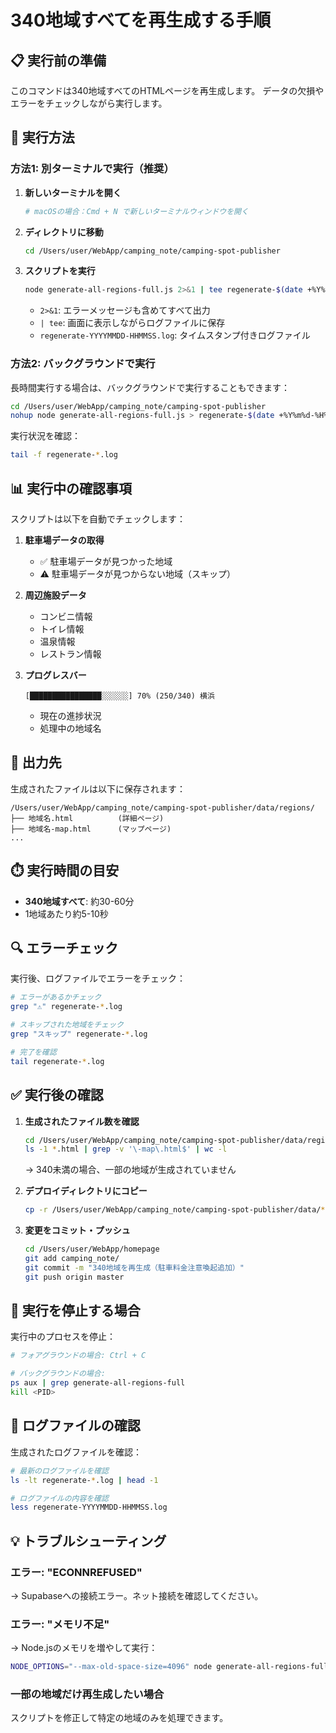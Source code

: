 # 340地域すべてを再生成する手順

## 📋 実行前の準備

このコマンドは340地域すべてのHTMLページを再生成します。
データの欠損やエラーをチェックしながら実行します。

## 🚀 実行方法

### 方法1: 別ターミナルで実行（推奨）

1. **新しいターミナルを開く**
   ```bash
   # macOSの場合：Cmd + N で新しいターミナルウィンドウを開く
   ```

2. **ディレクトリに移動**
   ```bash
   cd /Users/user/WebApp/camping_note/camping-spot-publisher
   ```

3. **スクリプトを実行**
   ```bash
   node generate-all-regions-full.js 2>&1 | tee regenerate-$(date +%Y%m%d-%H%M%S).log
   ```

   - `2>&1`: エラーメッセージも含めてすべて出力
   - `| tee`: 画面に表示しながらログファイルに保存
   - `regenerate-YYYYMMDD-HHMMSS.log`: タイムスタンプ付きログファイル

### 方法2: バックグラウンドで実行

長時間実行する場合は、バックグラウンドで実行することもできます：

```bash
cd /Users/user/WebApp/camping_note/camping-spot-publisher
nohup node generate-all-regions-full.js > regenerate-$(date +%Y%m%d-%H%M%S).log 2>&1 &
```

実行状況を確認：
```bash
tail -f regenerate-*.log
```

## 📊 実行中の確認事項

スクリプトは以下を自動でチェックします：

1. **駐車場データの取得**
   - ✅ 駐車場データが見つかった地域
   - ⚠️ 駐車場データが見つからない地域（スキップ）

2. **周辺施設データ**
   - コンビニ情報
   - トイレ情報
   - 温泉情報
   - レストラン情報

3. **プログレスバー**
   ```
   [████████████████░░░░░░] 70% (250/340) 横浜
   ```
   - 現在の進捗状況
   - 処理中の地域名

## 📁 出力先

生成されたファイルは以下に保存されます：

```
/Users/user/WebApp/camping_note/camping-spot-publisher/data/regions/
├── 地域名.html          (詳細ページ)
├── 地域名-map.html      (マップページ)
...
```

## ⏱️ 実行時間の目安

- **340地域すべて**: 約30-60分
- 1地域あたり約5-10秒

## 🔍 エラーチェック

実行後、ログファイルでエラーをチェック：

```bash
# エラーがあるかチェック
grep "⚠" regenerate-*.log

# スキップされた地域をチェック
grep "スキップ" regenerate-*.log

# 完了を確認
tail regenerate-*.log
```

## ✅ 実行後の確認

1. **生成されたファイル数を確認**
   ```bash
   cd /Users/user/WebApp/camping_note/camping-spot-publisher/data/regions
   ls -1 *.html | grep -v '\-map\.html$' | wc -l
   ```
   → 340未満の場合、一部の地域が生成されていません

2. **デプロイディレクトリにコピー**
   ```bash
   cp -r /Users/user/WebApp/camping_note/camping-spot-publisher/data/* /Users/user/WebApp/homepage/camping_note/
   ```

3. **変更をコミット・プッシュ**
   ```bash
   cd /Users/user/WebApp/homepage
   git add camping_note/
   git commit -m "340地域を再生成（駐車料金注意喚起追加）"
   git push origin master
   ```

## 🛑 実行を停止する場合

実行中のプロセスを停止：
```bash
# フォアグラウンドの場合: Ctrl + C

# バックグラウンドの場合:
ps aux | grep generate-all-regions-full
kill <PID>
```

## 📝 ログファイルの確認

生成されたログファイルを確認：
```bash
# 最新のログファイルを確認
ls -lt regenerate-*.log | head -1

# ログファイルの内容を確認
less regenerate-YYYYMMDD-HHMMSS.log
```

## 💡 トラブルシューティング

### エラー: "ECONNREFUSED"
→ Supabaseへの接続エラー。ネット接続を確認してください。

### エラー: "メモリ不足"
→ Node.jsのメモリを増やして実行：
```bash
NODE_OPTIONS="--max-old-space-size=4096" node generate-all-regions-full.js
```

### 一部の地域だけ再生成したい場合
スクリプトを修正して特定の地域のみを処理できます。
